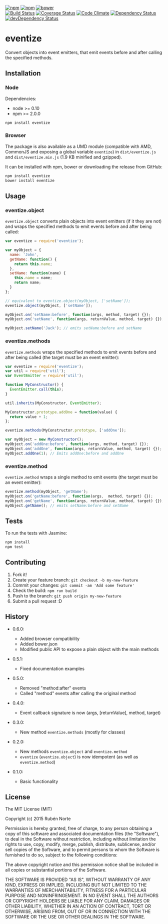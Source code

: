 [![npm](https://img.shields.io/npm/l/eventize.svg)](https://www.npmjs.org/package/eventize)
[![npm](https://img.shields.io/npm/v/eventize.svg)](https://www.npmjs.org/package/eventize)
[![bower](https://img.shields.io/bower/v/eventize.svg)](http://bower.io/search/?q=eventize)  
[![Build Status](https://travis-ci.org/rubennorte/eventize.svg?branch=master)](https://travis-ci.org/rubennorte/eventize)
[![Coverage Status](https://coveralls.io/repos/rubennorte/eventize/badge.svg)](https://coveralls.io/r/rubennorte/eventize)
[![Code Climate](https://codeclimate.com/github/rubennorte/eventize/badges/gpa.svg)](https://codeclimate.com/github/rubennorte/eventize)
[![Dependency Status](https://david-dm.org/rubennorte/eventize.svg?theme=shields.io&style=flat)](https://david-dm.org/rubennorte/eventize)
[![devDependency Status](https://david-dm.org/rubennorte/eventize/dev-status.svg?theme=shields.io&style=flat)](https://david-dm.org/rubennorte/eventize#info=devDependencies)

# eventize

Convert objects into event emitters, that emit events before and after calling the specified methods.

## Installation

### Node 

Dependencies:

* node >= 0.10
* npm >= 2.0.0

```bash
npm install eventize
```

### Browser

The package is also available as a UMD module (compatible with AMD, CommonJS and exposing a global variable `eventize`) in `dist/eventize.js` and `dist/eventize.min.js` (1.9 KB minified and gzipped).

It can be installed with npm, bower or downloading the release from GitHub:

```bash
npm install eventize
bower install eventize
```

## Usage

### eventize.object

`eventize.object` converts plain objects into event emitters (if it they are not) and wraps the specified methods to emit events before and after being called:

```javascript
var eventize = require('eventize');

var myObject = {
  name: 'John',
  getName: function() {
    return this.name;
  },
  setName: function(name) {
    this.name = name;
    return name;
  }
};

// equivalent to eventize.object(myObject, ['setName']);
eventize.object(myObject, ['setName']);

myObject.on('setName:before', function(args, method, target) {});
myObject.on('setName', function(args, returnValue, method, target) {});

myObject.setName('Jack'); // emits setName:before and setName
```

### eventize.methods

`eventize.methods` wraps the specified methods to emit events before and after being called (the target must be an event emitter):

```javascript
var eventize = require('eventize');
var util = require('util');
var EventEmitter = require('util');

function MyConstructor() {
  EventEmitter.call(this);
}

util.inherits(MyConstructor, EventEmitter);

MyConstructor.prototype.addOne = function(value) {
  return value + 1;
};

eventize.methods(MyConstructor.prototype, ['addOne']);

var myObject = new MyConstructor();
myObject.on('addOne:before', function(args, method, target) {});
myObject.on('addOne', function(args, returnValue, method, target) {});
myObject.addOne(1); // Emits addOne:before and addOne
```

### eventize.method

`eventize.method` wraps a single method to emit events (the target must be an event emitter):

```javascript
eventize.method(myObject, 'getName');
myObject.on('getName:before', function(args,  method, target) {});
myObject.on('getName', function(args, returnValue, method, target) {});
myObject.getName(); // emits setName:before and setName
```

## Tests

To run the tests with Jasmine:

```bash
npm install
npm test
```

## Contributing

1. Fork it!
2. Create your feature branch: `git checkout -b my-new-feature`
3. Commit your changes: `git commit -am 'Add some feature'`
4. Check the build: `npm run build`
4. Push to the branch: `git push origin my-new-feature`
5. Submit a pull request :D

## History

* 0.6.0:
  - Added browser compatibility
  - Added bower.json
  - Modified public API to expose a plain object with the main methods

* 0.5.1:
  - Fixed documentation examples

* 0.5.0:
  - Removed "method:after" events
  - Called "method" events after calling the original method

* 0.4.0:
  - Event callback signature is now (args, [returnValue], method, target)

* 0.3.0:
  - New method `eventize.methods` (mostly for classes)

* 0.2.0:
  - New methods `eventize.object` and `eventize.method`
  - `eventize` (`eventize.object`) is now idempotent (as well as `eventize.method`)

* 0.1.0:
  - Basic functionality

## License

The MIT License (MIT)

Copyright (c) 2015 Rubén Norte

Permission is hereby granted, free of charge, to any person obtaining a copy
of this software and associated documentation files (the "Software"), to deal
in the Software without restriction, including without limitation the rights
to use, copy, modify, merge, publish, distribute, sublicense, and/or sell
copies of the Software, and to permit persons to whom the Software is
furnished to do so, subject to the following conditions:

The above copyright notice and this permission notice shall be included in
all copies or substantial portions of the Software.

THE SOFTWARE IS PROVIDED "AS IS", WITHOUT WARRANTY OF ANY KIND, EXPRESS OR
IMPLIED, INCLUDING BUT NOT LIMITED TO THE WARRANTIES OF MERCHANTABILITY,
FITNESS FOR A PARTICULAR PURPOSE AND NONINFRINGEMENT. IN NO EVENT SHALL THE
AUTHORS OR COPYRIGHT HOLDERS BE LIABLE FOR ANY CLAIM, DAMAGES OR OTHER
LIABILITY, WHETHER IN AN ACTION OF CONTRACT, TORT OR OTHERWISE, ARISING FROM,
OUT OF OR IN CONNECTION WITH THE SOFTWARE OR THE USE OR OTHER DEALINGS IN
THE SOFTWARE.
